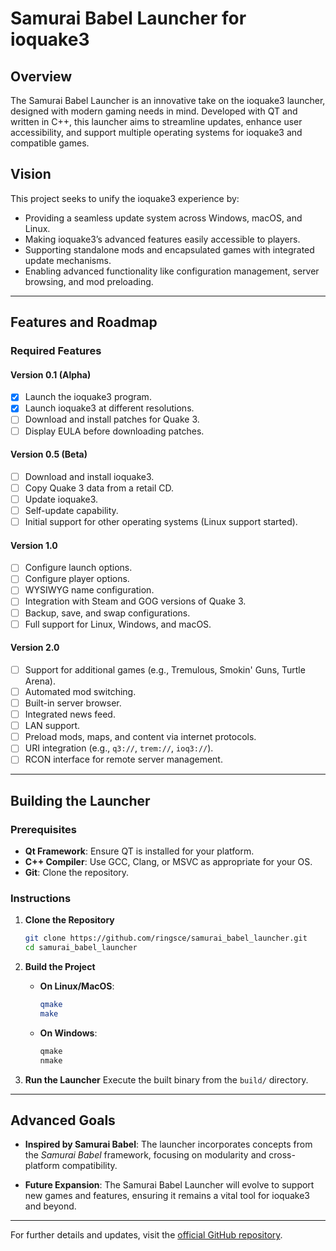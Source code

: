 # Samurai Babel Launcher for ioquake3

## Overview
The Samurai Babel Launcher is an innovative take on the ioquake3 launcher, designed with modern gaming needs in mind. Developed with QT and written in C++, this launcher aims to streamline updates, enhance user accessibility, and support multiple operating systems for ioquake3 and compatible games.

## Vision
This project seeks to unify the ioquake3 experience by:
- Providing a seamless update system across Windows, macOS, and Linux.
- Making ioquake3’s advanced features easily accessible to players.
- Supporting standalone mods and encapsulated games with integrated update mechanisms.
- Enabling advanced functionality like configuration management, server browsing, and mod preloading.

---

## Features and Roadmap

### Required Features

#### Version 0.1 (Alpha)
- [x] Launch the ioquake3 program.
- [x] Launch ioquake3 at different resolutions.
- [ ] Download and install patches for Quake 3.
- [ ] Display EULA before downloading patches.

#### Version 0.5 (Beta)
- [ ] Download and install ioquake3.
- [ ] Copy Quake 3 data from a retail CD.
- [ ] Update ioquake3.
- [ ] Self-update capability.
- [ ] Initial support for other operating systems (Linux support started).

#### Version 1.0
- [ ] Configure launch options.
- [ ] Configure player options.
- [ ] WYSIWYG name configuration.
- [ ] Integration with Steam and GOG versions of Quake 3.
- [ ] Backup, save, and swap configurations.
- [ ] Full support for Linux, Windows, and macOS.

#### Version 2.0
- [ ] Support for additional games (e.g., Tremulous, Smokin' Guns, Turtle Arena).
- [ ] Automated mod switching.
- [ ] Built-in server browser.
- [ ] Integrated news feed.
- [ ] LAN support.
- [ ] Preload mods, maps, and content via internet protocols.
- [ ] URI integration (e.g., `q3://`, `trem://`, `ioq3://`).
- [ ] RCON interface for remote server management.

---

## Building the Launcher

### Prerequisites
- **Qt Framework**: Ensure QT is installed for your platform.
- **C++ Compiler**: Use GCC, Clang, or MSVC as appropriate for your OS.
- **Git**: Clone the repository.

### Instructions
1. **Clone the Repository**
   ```bash
   git clone https://github.com/ringsce/samurai_babel_launcher.git
   cd samurai_babel_launcher
   ```

2. **Build the Project**
   - **On Linux/MacOS**:
     ```bash
     qmake
     make
     ```
   - **On Windows**:
     ```cmd
     qmake
     nmake
     ```

3. **Run the Launcher**
   Execute the built binary from the `build/` directory.

---

## Advanced Goals
- **Inspired by Samurai Babel**:
  The launcher incorporates concepts from the *Samurai Babel* framework, focusing on modularity and cross-platform compatibility.

- **Future Expansion**:
  The Samurai Babel Launcher will evolve to support new games and features, ensuring it remains a vital tool for ioquake3 and beyond.

---

For further details and updates, visit the [official GitHub repository](https://github.com/ringsce/samurai_babel_launcher).

